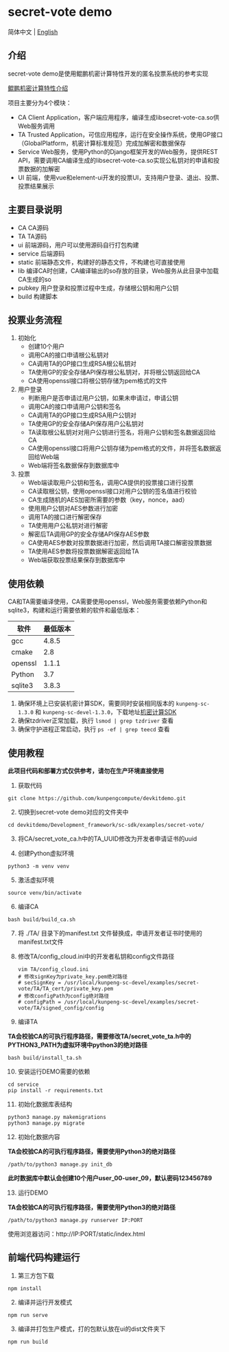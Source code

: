 # secret-vote demo

简体中文 | [English](README_en.md)

## 介绍
secret-vote demo是使用鲲鹏机密计算特性开发的匿名投票系统的参考实现

[鲲鹏机密计算特性介绍](https://www.hikunpeng.com/zh/developer/boostkit/confidential-computing)

项目主要分为4个模块：
- CA Client Application，客户端应用程序，编译生成libsecret-vote-ca.so供Web服务调用
- TA Trusted Application，可信应用程序，运行在安全操作系统，使用GP接口（GlobalPlatform，机密计算标准规范）完成加解密和数据保存
- Service Web服务，使用Python的Django框架开发的Web服务，提供REST API，需要调用CA编译生成的libsecret-vote-ca.so实现公私钥对的申请和投票数据的加解密
- UI 前端，使用vue和element-ui开发的投票UI，支持用户登录、退出、投票、投票结果展示

## 主要目录说明
- CA       CA源码
- TA       TA源码
- ui       前端源码，用户可以使用源码自行打包构建
- service  后端源码
- static   前端静态文件，构建好的静态文件，不构建也可直接使用
- lib      编译CA时创建，CA编译输出的so存放的目录，Web服务从此目录中加载CA生成的so
- pubkey   用户登录和投票过程中生成，存储根公钥和用户公钥
- build    构建脚本

## 投票业务流程

1. 初始化
    - 创建10个用户
    - 调用CA的接口申请根公私钥对
    - CA调用TA的GP接口生成RSA根公私钥对
    - TA使用GP的安全存储API保存根公私钥对，并将根公钥返回给CA
    - CA使用openssl接口将根公钥存储为pem格式的文件
2. 用户登录
    - 判断用户是否申请过用户公钥，如果未申请过，申请公钥
    - 调用CA的接口申请用户公钥和签名
    - CA调用TA的GP接口生成RSA用户公钥对
    - TA使用GP的安全存储API保存用户公私钥对
    - TA读取根公私钥对对用户公钥进行签名，将用户公钥和签名数据返回给CA
    - CA使用openssl接口将用户公钥存储为pem格式的文件，并将签名数据返回给Web端
    - Web端将签名数据保存到数据库中
3. 投票
    - Web端读取用户公钥和签名，调用CA提供的投票接口进行投票
    - CA读取根公钥，使用openssl接口对用户公钥的签名值进行校验
    - CA生成随机的AES加密所需要的参数（key，nonce，aad）
    - 使用用户公钥对AES参数进行加密
    - 调用TA的接口进行解密保存
    - TA使用用户公私钥对进行解密
    - 解密后TA调用GP的安全存储API保存AES参数
    - CA使用AES参数对投票数据进行加密，然后调用TA接口解密投票数据
    - TA使用AES参数将投票数据解密返回给TA
    - Web端获取投票结果保存到数据库中

## 使用依赖
CA和TA需要编译使用，CA需要使用openssl，Web服务需要依赖Python和sqlite3，构建和运行需要依赖的软件和最低版本：

| 软件     | 最低版本 |
| ----    | ----    |
| gcc     | 4.8.5   |
| cmake   | 2.8     |
| openssl | 1.1.1   |
| Python  | 3.7     |
| sqlite3 | 3.8.3   |

1. 确保环境上已安装机密计算SDK，需要同时安装相同版本的 `kunpeng-sc-1.3.0` 和 `kunpeng-sc-devel-1.3.0`，下载地址[机密计算SDK](https://mirrors.huaweicloud.com/kunpeng/archive/Kunpeng_SDK/itrustee/)
2. 确保tzdriver正常加载，执行 `lsmod | grep tzdriver` 查看
3. 确保守护进程正常启动，执行 `ps -ef | grep teecd` 查看

## 使用教程

**此项目代码和部署方式仅供参考，请勿在生产环境直接使用**

1. 获取代码

```
git clone https://github.com/kunpengcompute/devkitdemo.git
```

2. 切换到secret-vote demo对应的文件夹中

```
cd devkitdemo/Development_framework/sc-sdk/examples/secret-vote/
```

3. 将CA/secret_vote_ca.h中的TA_UUID修改为开发者申请证书的uuid

4. 创建Python虚拟环境

```
python3 -m venv venv
```

5. 激活虚拟环境

```
source venv/bin/activate
```

6. 编译CA

```
bash build/build_ca.sh
```

7. 将 ./TA/ 目录下的manifest.txt 文件替换成，申请开发者证书时使用的manifest.txt文件

8. 修改TA/config_cloud.ini中的开发者私钥和config文件路径

   ```shell
   vim TA/config_cloud.ini
   # 修改signKey为private_key.pem绝对路径
   # secSignKey = /usr/local/kunpeng-sc-devel/examples/secret-vote/TA/TA_cert/private_key.pem
   # 修改configPath为config绝对路径
   # configPath = /usr/local/kunpeng-sc-devel/examples/secret-vote/TA/signed_config/config
   ```

9. 编译TA

**TA会校验CA的可执行程序路径，需要修改TA/secret_vote_ta.h中的PYTHON3_PATH为虚拟环境中python3的绝对路径**

```
bash build/install_ta.sh
```

10. 安装运行DEMO需要的依赖

```
cd service
pip install -r requirements.txt
```

11. 初始化数据库表结构

```
python3 manage.py makemigrations
python3 manage.py migrate
```

12. 初始化数据内容

**TA会校验CA的可执行程序路径，需要使用Python3的绝对路径**

```
/path/to/python3 manage.py init_db
```

**此时数据库中默认会创建10个用户user_00-user_09，默认密码123456789**

13. 运行DEMO

**TA会校验CA的可执行程序路径，需要使用Python3的绝对路径**

```
/path/to/python3 manage.py runserver IP:PORT
```

使用浏览器访问：http://IP:PORT/static/index.html


## 前端代码构建运行

1. 第三方包下载
```
npm install
```

2. 编译并运行开发模式
```
npm run serve
```

3. 编译并打包生产模式，打的包默认放在ui的dist文件夹下
```
npm run build
```
